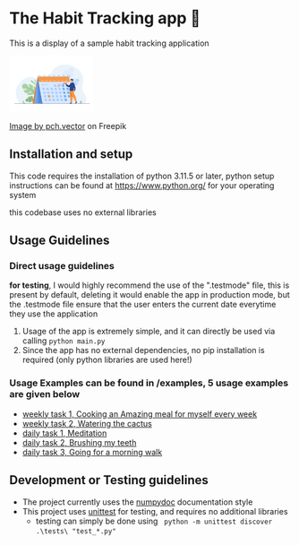 # The Habit Tracking app 📅
This is a display of a sample habit tracking application

<img alt="person pointing at a calender" src="./calender_person.jpg" height="100"/>

<a href="https://www.freepik.com/free-vector/businessman-planning-events-deadlines-agenda_9174355.htm#query=calendar&position=4&from_view=keyword&track=sph&uuid=3c0863b5-bee6-4321-9aeb-f802fa596d71">Image by pch.vector</a> on Freepik

## Installation and setup

This code requires the installation of python 3.11.5 or later, 
python setup instructions can be found at https://www.python.org/ for your operating system

this codebase uses no external libraries

## Usage Guidelines

### Direct usage guidelines

**for testing**, I would highly recommend the use of the ".testmode" file, this is present by default, deleting it would enable the app in production mode, but the .testmode file ensure that the user enters the current date everytime they use the application

1. Usage of the app is extremely simple, and it can directly be used via calling `python main.py`
2. Since the app has no external dependencies, no pip installation is required (only python libraries are used here!)

### Usage Examples can be found in /examples, 5 usage examples are given below

- [weekly task 1, Cooking an Amazing meal for myself every week](/examples/cook-an-amazing-meal.md)
- [weekly task 2, Watering the cactus](/examples/watering-the-cactus.md)
- [daily task 1, Meditation](/examples/meditation.md)
- [daily task 2, Brushing my teeth](/examples/brushing-teeth.md)
- [daily task 3, Going for a morning walk](/examples/going-for-a-morning-walk.md)

## Development or Testing guidelines

- The project currently uses the [numpydoc](https://numpydoc.readthedocs.io/en/latest/format.html) documentation style
- This project uses [unittest](https://docs.python.org/3/library/unittest.html) for testing, and requires no additional libraries
    + testing can simply be done using ` python -m unittest discover .\tests\ "test_*.py"`